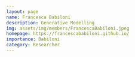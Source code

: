 ```yaml
---
layout: page
name: Francesca Babiloni
description: Generative Modelling
img: assets/img/members/FrancescaBabiloni.jpeg
homepage: https://francescababiloni.github.io/
importance: Babiloni
category: Researcher
---
```

